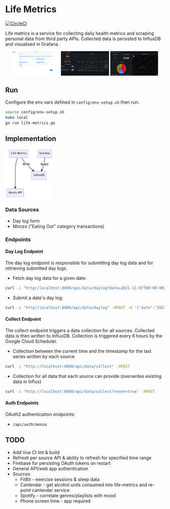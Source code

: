 # Life Metrics

[![CircleCI](https://circleci.com/gh/jemgunay/life-metrics/tree/master.svg?style=svg)](https://circleci.com/gh/jemgunay/life-metrics/tree/master)

Life metrics is a service for collecting daily health metrics and scraping personal data from third party APIs. Collected data is persisted to InfluxDB and visualised in Grafana.  

<p align="center">
  <img src="images/screenshot_1.png" width="30%"/>
  <img src="images/screenshot_2.png" width="30%"/>
  <img src="images/screenshot_3.png" width="30%"/>
</p>

## Run

Configure the env vars defined in `config/env-setup.sh` then run:

```bash
source config/env-setup.sh
make local
go run life-metrics.go
```

## Implementation

<img src="images/diagram.png" width="30%"/>

### Data Sources

* Day log form
* Monzo ("Eating Out" category transactions)

### Endpoints

#### Day Log Endpoint

The day log endpoint is responsible for submitting day log data and for retrieving submitted day logs.

* Fetch day log data for a given date:
```bash
curl -i "http//localhost:8080/api/data/daylog?date=2021-11-07T00:00:00Z" -XGET
```

* Submit a date's day log:
```bash
curl -i "http//localhost:8080/api/data/daylog" -XPOST -d '{"date":"2021-11-07T00:00:00Z","notes":"","metrics":{"general_mood":7,"diet_quality":3,"water_intake":4,"caffeine_intake":0,"exercise":false,"meditation":false}}'
```

#### Collect Endpoint

The collect endpoint triggers a data collection for all sources. Collected data is then written to InfluxDB. Collection is triggered every 6 hours by the Google Cloud Scheduler.  

* Collection between the current time and the timestamp for the last series written by each source   
```bash
curl -i "http://localhost:8080/api/data/collect" -XPOST
```

* Collection for all data that each source can provide (overwrites existing data in Influx)
```bash
curl -i "http://localhost:8080/api/data/collect?reset=true" -XPOST
```

#### Auth Endpoints

OAuth2 authentication endpoints:

* `/api/auth/monzo`

## TODO

* Add Vue CI lint & build
* Refresh per source API & ability to refresh for specified time range
* Firebase for persisting OAuth tokens on restart
* General API/web app authentication
* Sources
  * FitBit - exercise sessions & sleep data 
  * Canlendar - get alcohol units consumed into life-metrics and re-point canlendar service
  * Spotify - correlate genres/playlists with mood
  * Phone screen time - app required